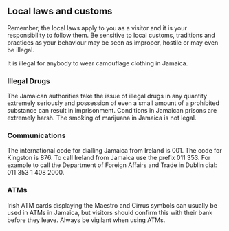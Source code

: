 ## Local laws and customs

Remember, the local laws apply to you as a visitor and it is your responsibility to follow them. Be sensitive to local customs, traditions and practices as your behaviour may be seen as improper, hostile or may even be illegal.

It is illegal for anybody to wear camouflage clothing in Jamaica.

### **Illegal Drugs**

The Jamaican authorities take the issue of illegal drugs in any quantity extremely seriously and possession of even a small amount of a prohibited substance can result in imprisonment. Conditions in Jamaican prisons are extremely harsh. The smoking of marijuana in Jamaica is not legal.

### **Communications**

The international code for dialling Jamaica from Ireland is 001. The code for Kingston is 876. To call Ireland from Jamaica use the prefix 011 353. For example to call the Department of Foreign Affairs and Trade in Dublin dial: 011 353 1 408 2000.

### **ATMs**

Irish ATM cards displaying the Maestro and Cirrus symbols can usually be used in ATMs in Jamaica, but visitors should confirm this with their bank before they leave. Always be vigilant when using ATMs.